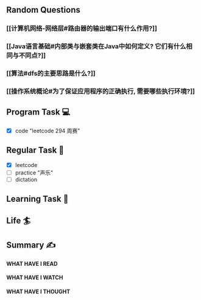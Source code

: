 ## Random Questions
### [[计算机网络-网络层#路由器的输出端口有什么作用?]]

### [[Java语言基础#内部类与嵌套类在Java中如何定义? 它们有什么相同与不同点?]]

### [[算法#dfs的主要思路是什么?]]

### [[操作系统概论#为了保证应用程序的正确执行, 需要哪些执行环境?]]



## Program Task  💻
- [x] code "leetcode 294 周赛"
## Regular Task  🤡
- [x] leetcode
- [ ] practice "声乐"
- [ ] dictation

## Learning Task 🎯

## Life 🏄

## Summary ✍
####  WHAT HAVE I READ

#### WHAT HAVE I WATCH

#### WHAT HAVE I THOUGHT

